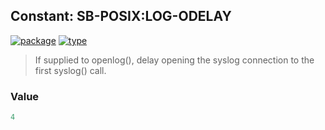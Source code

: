 ## Constant: SB-POSIX:LOG-ODELAY
[![package](https://img.shields.io/badge/Package-SB--POSIX-5f9ea0.svg?style=social&colorA=999999)](../) [![type](https://img.shields.io/badge/Type-Constant-5f9ea0.svg?style=social&colorA=999999)](../#constant) 

> If supplied to openlog(), delay opening the syslog connection to the first syslog() call.

### Value
```cl
4
```
